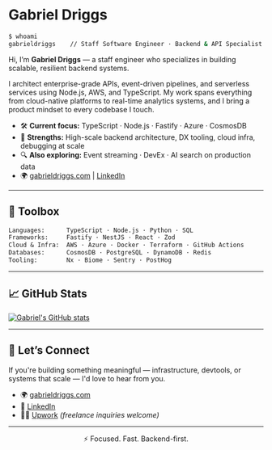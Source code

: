 <!--
**gabed457/gabed457** is a ✨ _special_ ✨ repository because its `README.md` (this file) appears on your GitHub profile.

Here are some ideas to get you started:

- 🔭 I’m currently working on ...
- 🌱 I’m currently learning ...
- 👯 I’m looking to collaborate on ...
- 🤔 I’m looking for help with ...
- 💬 Ask me about ...
- 📫 How to reach me: ...
- 😄 Pronouns: ...
- ⚡ Fun fact: ...
-->

# Gabriel Driggs

```bash
$ whoami
gabrieldriggs    // Staff Software Engineer · Backend & API Specialist
```

Hi, I’m **Gabriel Driggs** — a staff engineer who specializes in building scalable, resilient backend systems.

I architect enterprise-grade APIs, event-driven pipelines, and serverless services using Node.js, AWS, and TypeScript. My work spans everything from cloud-native platforms to real-time analytics systems, and I bring a product mindset to every codebase I touch.

- 🛠 **Current focus:** TypeScript · Node.js · Fastify · Azure · CosmosDB
- 🧠 **Strengths:** High-scale backend architecture, DX tooling, cloud infra, debugging at scale
- 🔍 **Also exploring:** Event streaming · DevEx · AI search on production data
- 🌍 [gabrieldriggs.com](https://www.gabrieldriggs.com) | [LinkedIn](https://www.linkedin.com/in/gabriel-driggs-45b659182/)

---

## 🧰 Toolbox

```txt
Languages:      TypeScript · Node.js · Python · SQL
Frameworks:     Fastify · NestJS · React · Zod
Cloud & Infra:  AWS · Azure · Docker · Terraform · GitHub Actions
Databases:      CosmosDB · PostgreSQL · DynamoDB · Redis
Tooling:        Nx · Biome · Sentry · PostHog
```

---

## 📈 GitHub Stats

[![Gabriel's GitHub stats](https://github-readme-stats.vercel.app/api?username=gabed457&show_icons=true&hide_title=true&hide_border=true&theme=default)](https://github.com/gabed457)

---

## 🤝 Let’s Connect

If you're building something meaningful — infrastructure, devtools, or systems that scale — I'd love to hear from you.

- 🌍 [gabrieldriggs.com](https://www.gabrieldriggs.com)
- 💼 [LinkedIn](https://www.linkedin.com/in/gabriel-driggs-45b659182/)
- 🧑‍💻 [Upwork](https://www.upwork.com/freelancers/~015b11096e03396332) *(freelance inquiries welcome)*

---

<div align="center">
  ⚡ Focused. Fast. Backend-first.
</div>

